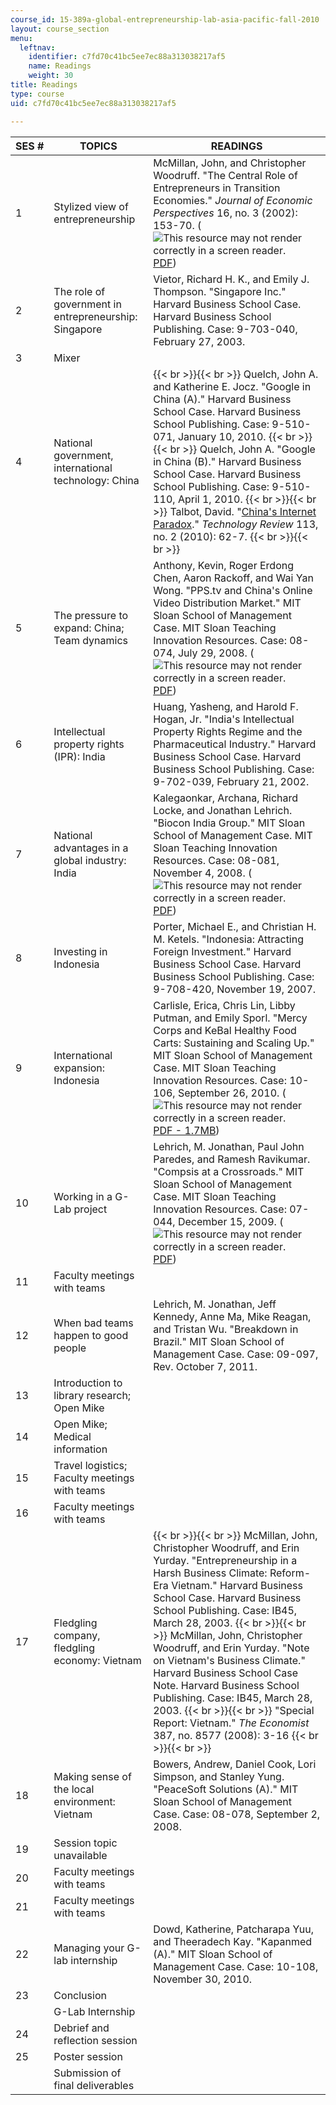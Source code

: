 ```yaml
---
course_id: 15-389a-global-entrepreneurship-lab-asia-pacific-fall-2010
layout: course_section
menu:
  leftnav:
    identifier: c7fd70c41bc5ee7ec88a313038217af5
    name: Readings
    weight: 30
title: Readings
type: course
uid: c7fd70c41bc5ee7ec88a313038217af5

---
```


| SES # | TOPICS | READINGS |
| --- | --- | --- |
| 1 | Stylized view of entrepreneurship | McMillan, John, and Christopher Woodruff. "The Central Role of Entrepreneurs in Transition Economies." _Journal of Economic Perspectives_ 16, no. 3 (2002): 153-70. (![This resource may not render correctly in a screen reader.](/images/inacessible.gif)[PDF](https://pubs.aeaweb.org/doi/pdfplus/10.1257/089533002760278767)) |
| 2 | The role of government in entrepreneurship: Singapore | Vietor, Richard H. K., and Emily J. Thompson. "Singapore Inc." Harvard Business School Case. Harvard Business School Publishing. Case: 9-703-040, February 27, 2003. |
| 3 | Mixer | &nbsp; |
| 4 | National government, international technology: China |  {{< br >}}{{< br >}} Quelch, John A. and Katherine E. Jocz. "Google in China (A)." Harvard Business School Case. Harvard Business School Publishing. Case: 9-510-071, January 10, 2010. {{< br >}}{{< br >}} Quelch, John A. "Google in China (B)." Harvard Business School Case. Harvard Business School Publishing. Case: 9-510-110, April 1, 2010. {{< br >}}{{< br >}} Talbot, David. "[China's Internet Paradox](https://www.technologyreview.com/2010/04/14/91784/chinas-internet-paradox/)." _Technology Review_ 113, no. 2 (2010): 62-7. {{< br >}}{{< br >}}  |
| 5 | The pressure to expand: China; Team dynamics | Anthony, Kevin, Roger Erdong Chen, Aaron Rackoff, and Wai Yan Wong. "PPS.tv and China's Online Video Distribution Market." MIT Sloan School of Management Case. MIT Sloan Teaching Innovation Resources. Case: 08-074, July 29, 2008. (![This resource may not render correctly in a screen reader.](/images/inacessible.gif)[PDF](https://mitsloan.mit.edu/LearningEdge/CaseDocs/08-074%20PPS%20tv%20Lehrich.pdf)) |
| 6 | Intellectual property rights (IPR): India | Huang, Yasheng, and Harold F. Hogan, Jr. "India's Intellectual Property Rights Regime and the Pharmaceutical Industry." Harvard Business School Case. Harvard Business School Publishing. Case: 9-702-039, February 21, 2002. |
| 7 | National advantages in a global industry: India | Kalegaonkar, Archana, Richard Locke, and Jonathan Lehrich. "Biocon India Group." MIT Sloan School of Management Case. MIT Sloan Teaching Innovation Resources. Case: 08-081, November 4, 2008. (![This resource may not render correctly in a screen reader.](/images/inacessible.gif)[PDF](https://mitsloan.mit.edu/LearningEdge/CaseDocs/08-081%20Biocon%20India%20Group%20Case.pdf)) |
| 8 | Investing in Indonesia | Porter, Michael E., and Christian H. M. Ketels. "Indonesia: Attracting Foreign Investment." Harvard Business School Case. Harvard Business School Publishing. Case: 9-708-420, November 19, 2007. |
| 9 | International expansion: Indonesia | Carlisle, Erica, Chris Lin, Libby Putman, and Emily Sporl. "Mercy Corps and KeBal Healthy Food Carts: Sustaining and Scaling Up." MIT Sloan School of Management Case. MIT Sloan Teaching Innovation Resources. Case: 10-106, September 26, 2010. (![This resource may not render correctly in a screen reader.](/images/inacessible.gif)[PDF - 1.7MB](https://mitsloan.mit.edu/LearningEdge/CaseDocs/10-106%20mercy%20corps%20and%20kebal%20lehrich.pdf)) |
| 10 | Working in a G-Lab project | Lehrich, M. Jonathan, Paul John Paredes, and Ramesh Ravikumar. "Compsis at a Crossroads." MIT Sloan School of Management Case. MIT Sloan Teaching Innovation Resources. Case: 07-044, December 15, 2009. (![This resource may not render correctly in a screen reader.](/images/inacessible.gif)[PDF](https://mitsloan.mit.edu/LearningEdge/CaseDocs/07-044-compsis-at-a-crossroads-lehrich.pdf)) |
| 11 | Faculty meetings with teams | &nbsp; |
| 12 | When bad teams happen to good people | Lehrich, M. Jonathan, Jeff Kennedy, Anne Ma, Mike Reagan, and Tristan Wu. "Breakdown in Brazil." MIT Sloan School of Management Case. Case: 09-097, Rev. October 7, 2011. |
| 13 | Introduction to library research; Open Mike | &nbsp; |
| 14 | Open Mike; Medical information | &nbsp; |
| 15 | Travel logistics; Faculty meetings with teams | &nbsp; |
| 16 | Faculty meetings with teams | &nbsp; |
| 17 | Fledgling company, fledgling economy: Vietnam |  {{< br >}}{{< br >}} McMillan, John, Christopher Woodruff, and Erin Yurday. "Entrepreneurship in a Harsh Business Climate: Reform-Era Vietnam." Harvard Business School Case. Harvard Business School Publishing. Case: IB45, March 28, 2003. {{< br >}}{{< br >}} McMillan, John, Christopher Woodruff, and Erin Yurday. "Note on Vietnam's Business Climate." Harvard Business School Case Note. Harvard Business School Publishing. Case: IB45, March 28, 2003. {{< br >}}{{< br >}} "Special Report: Vietnam." _The Economist_ 387, no. 8577 (2008): 3-16 {{< br >}}{{< br >}}  |
| 18 | Making sense of the local environment: Vietnam | Bowers, Andrew, Daniel Cook, Lori Simpson, and Stanley Yung. "PeaceSoft Solutions (A)." MIT Sloan School of Management Case. Case: 08-078, September 2, 2008. |
| 19 | Session topic unavailable | &nbsp; |
| 20 | Faculty meetings with teams | &nbsp; |
| 21 | Faculty meetings with teams | &nbsp; |
| 22 | Managing your G-lab internship | Dowd, Katherine, Patcharapa Yuu, and Theeradech Kay. "Kapanmed (A)." MIT Sloan School of Management Case. Case: 10-108, November 30, 2010. |
| 23 | Conclusion | &nbsp; |
| &nbsp; | G-Lab Internship | &nbsp; |
| 24 | Debrief and reflection session | &nbsp; |
| 25 | Poster session | &nbsp; |
| &nbsp; | Submission of final deliverables |